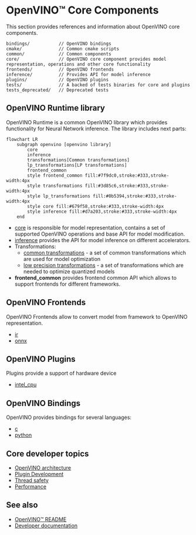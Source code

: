 # OpenVINO™ Core Components

This section provides references and information about OpenVINO core components.

```
bindings/           // OpenVINO bindings
cmake/              // Common cmake scripts
common/             // Common components
core/               // OpenVINO core component provides model representation, operations and other core functionality
frontends/          // OpenVINO frontends
inference/          // Provides API for model inference
plugins/            // OpenVINO plugins
tests/              // A backed of tests binaries for core and plugins
tests_deprecated/   // Deprecated tests
```

## OpenVINO Runtime library

OpenVINO Runtime is a common OpenVINO library which provides functionality for Neural Network inference. The library includes next parts:

```mermaid
flowchart LR
    subgraph openvino [openvino library]
        core
        inference
        transformations[Common transformations]
        lp_transformations[LP transformations]
        frontend_common
        style frontend_common fill:#7f9dc0,stroke:#333,stroke-width:4px
        style transformations fill:#3d85c6,stroke:#333,stroke-width:4px
        style lp_transformations fill:#0b5394,stroke:#333,stroke-width:4px
        style core fill:#679f58,stroke:#333,stroke-width:4px
        style inference fill:#d7a203,stroke:#333,stroke-width:4px
    end
```

 * [core](./core/README.md) is responsible for model representation, contains a set of supported OpenVINO operations and base API for model modification.
 * [inference](./inference) provides the API for model inference on different accelerators.
 * Transformations:
    * [common transformations](../../src/common/transformations) - a set of common transformations which are used for model optimization
    * [low precision transformations](../../src/common/low_precision_transformations) - a set of transformations which are needed to optimize quantized models
 * **frontend_common** provides frontend common API which allows to support frontends for different frameworks.

## OpenVINO Frontends

OpenVINO Frontends allow to convert model from framework to OpenVINO representation.

 * [ir](./frontends/ir)
 * [onnx](./frontends/onnx)
    
## OpenVINO Plugins

Plugins provide a support of hardware device
 * [intel_cpu](./plugins/intel_cpu)

## OpenVINO Bindings

OpenVINO provides bindings for several languages:

 * [c](./bindings/c)
 * [python](./bindings/python)

## Core developer topics

 * [OpenVINO architecture](./docs/architecture.md)
 * [Plugin Development](https://docs.openvino.ai/latest/openvino_docs_ie_plugin_dg_overview.html)
 * [Thread safety](#todo)
 * [Performance](#todo)

## See also
 * [OpenVINO™ README](../README.md)
 * [Developer documentation](../docs/dev/index.md)
